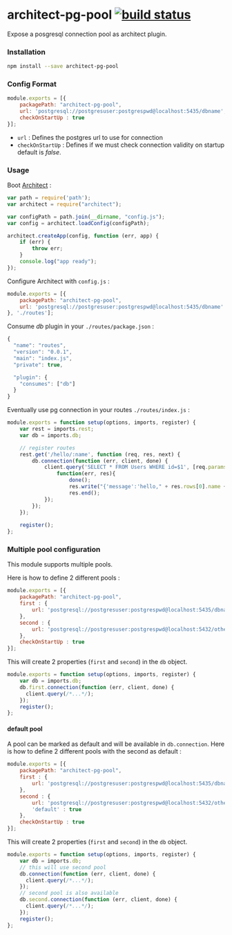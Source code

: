 architect-pg-pool [![build status](https://secure.travis-ci.org/bimedia-fr/architect-pg-pool.png)](https://travis-ci.org/bimedia-fr/architect-pg-pool)
=================

Expose a posgresql connection pool as architect plugin. 

### Installation

```sh
npm install --save architect-pg-pool
```

### Config Format
```js
module.exports = [{
    packagePath: "architect-pg-pool",
    url: 'postgresql://postgresuser:postgrespwd@localhost:5435/dbname',
    checkOnStartUp : true
}];
```
* `url` :  Defines the postgres url to use for connection
* `checkOnStartUp` : Defines if we must check connection validity on startup default is *false*.


### Usage

Boot [Architect](https://github.com/c9/architect) :

```js
var path = require('path');
var architect = require("architect");

var configPath = path.join(__dirname, "config.js");
var config = architect.loadConfig(configPath);

architect.createApp(config, function (err, app) {
    if (err) {
        throw err;
    }
    console.log("app ready");
});
```

Configure Architect with `config.js` :

```js
module.exports = [{
    packagePath: "architect-pg-pool",
    url: 'postgresql://postgresuser:postgrespwd@localhost:5435/dbname'
}, './routes'];
```

Consume *db* plugin in your `./routes/package.json` :

```js
{
  "name": "routes",
  "version": "0.0.1",
  "main": "index.js",
  "private": true,

  "plugin": {
    "consumes": ["db"]
  }
}
```
Eventually use pg connection in your routes `./routes/index.js` :

```js
module.exports = function setup(options, imports, register) {
    var rest = imports.rest;
    var db = imports.db;

    // register routes 
    rest.get('/hello/:name', function (req, res, next) {
        db.connection(function (err, client, done) {
            client.query('SELECT * FROM Users WHERE id=$1', [req.params.name], 
                function(err, res){
                    done();
                    res.write("{'message':'hello," + res.rows[0].name + "'}");
                    res.end();
            });
        });
    });
    
    register();
};
```
### Multiple pool configuration
This module supports multiple pools.

Here is how to define 2 different pools :
```js
module.exports = [{
    packagePath: "architect-pg-pool",
    first : {
    	url: 'postgresql://postgresuser:postgrespwd@localhost:5435/dbname'
    },
	second : {
    	url: 'postgresql://postgresuser:postgrespwd@localhost:5432/otherdb'
    },
    checkOnStartUp : true
}];
```

This will create 2 properties (`first` and `second`) in the `db` object.
```js
module.exports = function setup(options, imports, register) {
    var db = imports.db;
    db.first.connection(function (err, client, done) {
      client.query(/*...*/);
    });    
    register();
};
```
#### default pool
A pool can be marked as default and will be available in `db.connection`.
Here is how to define 2 different pools with the second as default :
```js
module.exports = [{
    packagePath: "architect-pg-pool",
    first : {
    	url: 'postgresql://postgresuser:postgrespwd@localhost:5435/dbname'
    },
	second : {
    	url: 'postgresql://postgresuser:postgrespwd@localhost:5432/otherdb',
        'default' : true
    },
    checkOnStartUp : true
}];
```
This will create 2 properties (`first` and `second`) in the `db` object.
```js
module.exports = function setup(options, imports, register) {
    var db = imports.db;
    // this will use second pool
    db.connection(function (err, client, done) {
      client.query(/*...*/);
    });
    // second pool is also available
    db.second.connection(function (err, client, done) {
      client.query(/*...*/);
    });
    register();
};
```
